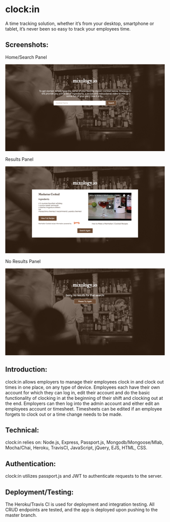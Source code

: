 # clock:in

A time tracking solution, whether it’s from your desktop, smartphone or tablet, it’s never been so easy to track your employees time.

## Screenshots:

Home/Search Panel

![alt text](https://raw.githubusercontent.com/colleensaltarelli/mixology.io/master/images/home-search-panel.png "home search panel")

Results Panel

![alt text](https://raw.githubusercontent.com/colleensaltarelli/mixology.io/master/images/results-panel.png "results panel")

No Results Panel

![alt text](https://raw.githubusercontent.com/colleensaltarelli/mixology.io/master/images/no-results-panel.png "no results panel")


## Introduction:

clock:in allows employers to manage their employees clock in and clock out times in one place, on any type of device. Employees each have their own account for which they can log in, edit their account and do the basic functionality of clocking in at the beginning of their shift and clocking out at the end.  Employers can then log into the admin account and either edit an employees account or timesheet.  Timesheets can be edited if an employee forgets to clock out or a time change needs to be made.

## Technical: 

clock:in relies on:
Node.js, 
Express, 
Passport.js, 
Mongodb/Mongoose/Mlab, 
Mocha/Chai,
Heroku,
TravisCI,
JavaScript, 
jQuery, 
EJS,
HTML, 
CSS. 

## Authentication:
clock:in utilizes passport.js and JWT to authenticate requests to the server.

## Deployment/Testing:
The Heroku/Travis CI is used for deployment and integration testing. All CRUD endpoints are tested, and the app is deployed upon pushing to the master branch.